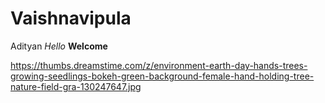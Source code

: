 # Vaishnavipula
Adityan
 *Hello*
 **Welcome**

https://thumbs.dreamstime.com/z/environment-earth-day-hands-trees-growing-seedlings-bokeh-green-background-female-hand-holding-tree-nature-field-gra-130247647.jpg
